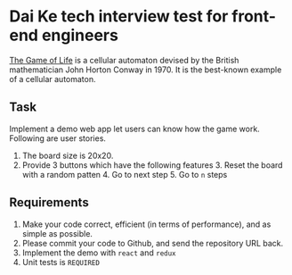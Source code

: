 # Dai Ke tech interview test for front-end engineers

[The Game of Life](https://en.wikipedia.org/wiki/Conway%27s_Game_of_Life) is a cellular automaton devised by the British mathematician   John Horton Conway   in 1970.   It is the best-known example of a cellular automaton.


## Task

Implement a demo web app let users can know how the game work. Following are user stories.

1. The board size is 20x20.
2. Provide 3 buttons which have the following features
   3. Reset the board with a random patten
   4. Go to next step
   5. Go to `n` steps

## Requirements

1. Make your code correct, efficient (in terms of performance), and as simple as possible.
2. Please commit your code to Github, and send the repository URL back.
3. Implement the demo with `react` and `redux`
4. Unit tests is `REQUIRED`
